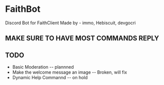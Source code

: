 # FaithBot
Discord Bot for FaithClient
Made by - immo, Hebiscuit, devgocri

## MAKE SURE TO HAVE MOST COMMANDS REPLY
## TODO
- Basic Moderation -- plannned 
- Make the welcome message an image -- Broken, will fix
- Dynamic Help Commannd -- on hold